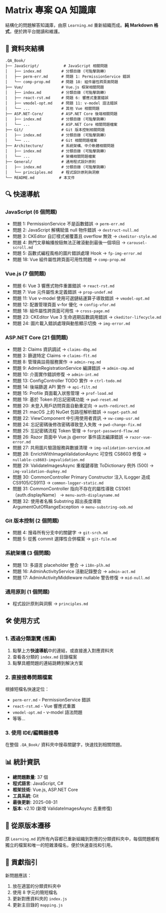 # Matrix 專案 QA 知識庫

結構化的問題解答知識庫，由原 `Learning.md` 重新組織而成。**純 Markdown 格式**，便於跨平台閱讀和維護。

## 📁 資料夾結構

```
.QA_Book/
├── JavaScript/           # JavaScript 相關問題
│   ├── index.md         # 分類目錄 (可點擊跳轉)
│   ├── perm-err.md      # 問題 1: PermissionService 錯誤
│   └── comp-prop.md     # 問題 18: 組件屬性跨頁面問題
├── Vue/                 # Vue.js 框架相關問題
│   ├── index.md         # 分類目錄 (可點擊跳轉)
│   ├── react-rst.md     # 問題 6: 響應式重置錯誤
│   ├── vmodel-opt.md    # 問題 11: v-model 語法錯誤
│   └── ...              # 其他 Vue 相關問題
├── ASP.NET-Core/        # ASP.NET Core 後端相關問題
│   ├── index.md         # 分類目錄 (可點擊跳轉)
│   └── ...              # ASP.NET Core 相關問題檔案
├── Git/                 # Git 版本控制相關問題
│   ├── index.md         # 分類目錄 (可點擊跳轉)
│   └── ...              # Git 相關問題檔案
├── Architecture/        # 系統架構、中介軟體相關問題
│   ├── index.md         # 分類目錄 (可點擊跳轉)
│   └── ...              # 架構相關問題檔案
├── General/             # 通用程式設計原則
│   ├── index.md         # 分類目錄 (可點擊跳轉)
│   └── principles.md    # 程式設計原則與洞察
└── README.md           # 本文件
```

## 🔍 快速導航

### JavaScript (6 個問題)
- 問題 1: PermissionService 不是函數錯誤 → `perm-err.md`
- 問題 2: JavaScript 解構賦值 null 物件錯誤 → `destruct-null.md`
- 問題 3: CKEditor 自訂樣式被覆蓋且 overflow 無效 → `ckeditor-style.md`
- 問題 4: 熱門文章輪播按鈕無法正確滾動到最後一個項目 → `carousel-scroll.md`
- 問題 5: 函數式編程風格的圖片錯誤處理 Hook → `fp-img-error.md`
- 問題 18: Vue 組件屬性跨頁面可用性問題 → `comp-prop.md`

### Vue.js (7 個問題)
- 問題 6: Vue 3 響應式物件重置錯誤 → `react-rst.md`
- 問題 7: Vue 元件屬性未定義錯誤 → `prop-undef.md`
- 問題 11: Vue v-model 使用可選鏈結運算子導致錯誤 → `vmodel-opt.md`
- 問題 12: 配置管理頁面 v-for 優化 → `config-vfor.md`
- 問題 18: 組件屬性跨頁面可用性 → `cross-page.md`
- 問題 23: CKEditor Vue 3 生命週期函數調用錯誤 → `ckeditor-lifecycle.md`
- 問題 24: 圖片載入錯誤處理與動態顯示切換 → `img-error.md`

### ASP.NET Core (21 個問題)
- 問題 2: Claims 資訊調試 → `claims-dbg.md`
- 問題 3: 篩選特定 Claims → `claims-flt.md`
- 問題 8: 管理員註冊服務實作 → `admin-reg.md`
- 問題 9: AdminRegistrationService 編譯錯誤 → `admin-cmp.md`
- 問題 10: 介面實作錯誤修復 → `admin-int.md`
- 問題 13: ConfigController TODO 實作 → `ctrl-todo.md`
- 問題 14: 後端篩選 API 實作 → `api-filt.md`
- 問題 15: Profile 頁面載入狀態管理 → `prof-load.md`
- 問題 19: 基於 Token 的忘記密碼功能 → `pwd-reset.md`
- 問題 20: 未登入用戶訪問頁面自動重定向 → `auth-redirect.md`
- 問題 21: macOS 上的 NuGet 包路徑解析錯誤 → `nuget-path.md`
- 問題 22: ViewComponent 中引用使用者資訊 → `vw-comp-usr.md`
- 問題 24: 忘記密碼後修改密碼導致登入失敗 → `pwd-change-fix.md`
- 問題 25: 忘記密碼流程 Token 管理 → `forgot-password-flow.md`
- 問題 26: Razor 頁面中 Vue.js @error 事件語法編譯錯誤 → `razor-vue-error.md`
- 問題 27: 共用圖片驗證服務與數據清理 → `img-validation-service.md`
- 問題 28: EnrichWithImageValidationAsync 可空性 CS8603 修復 → `nullable-cs8603-imgvalidation.md`
- 問題 29: ValidateImagesAsync 重複鍵導致 ToDictionary 例外 (500) → `img-validation-dupkey.md`
- 問題 30: CommonController Primary Constructor 注入 ILogger 造成 CS9105/CS9113 → `common-logger-static.md`
- 問題 31: CommonController 指向不存在的屬性導致 CS1061（auth.displayName） → `menu-auth-displayname.md`
- 問題 32: 使用者名稱 Substring 超出長度導致 ArgumentOutOfRangeException → `menu-substring-oob.md`

### Git 版本控制 (2 個問題)
- 問題 4: 搜尋所有分支中的關鍵字 → `git-srch.md`
- 問題 5: 從舊 commit 選擇性合併檔案 → `git-file.md`

### 系統架構 (3 個問題)
- 問題 13: 多語言 placeholder 整合 → `i18n-plh.md`
- 問題 16: AdminActivityService 活動記錄整合 → `admin-act.md`
- 問題 17: AdminActivityMiddleware nullable 警告修復 → `mid-null.md`

### 通用原則 (1 個問題)
- 程式設計原則與洞察 → `principles.md`

## 🛠️ 使用方式

### 1. 透過分類瀏覽 (推薦)
1. 點擊上方**快速導航**中的連結，或直接進入對應資料夾
2. 查看各分類的 `index.md` 目錄檔案
3. 點擊具體問題的連結跳轉到解決方案

### 2. 直接搜尋問題檔案
根據短檔名快速定位：
- `perm-err.md` - PermissionService 錯誤
- `react-rst.md` - Vue 響應式重置
- `vmodel-opt.md` - v-model 語法問題
- 等等...

### 3. 使用 IDE/編輯器搜尋
在整個 `.QA_Book/` 資料夾中搜尋關鍵字，快速找到相關問題。

## 📊 統計資訊

- **總問題數量**: 37 個
- **程式語言**: JavaScript, C#
- **框架技術**: Vue.js, ASP.NET Core
- **工具系統**: Git
- **最後更新**: 2025-08-31
- **版本**: v2.10 (新增 ValidateImagesAsync 去重修復)

## 🔄 從原版本遷移

原 `Learning.md` 的所有內容都已重新組織到對應的分類資料夾中，每個問題都有獨立的檔案和唯一的短雜湊檔名，便於快速查找和引用。

## 📝 貢獻指引

新問題應該：
1. 放在適當的分類資料夾中
2. 使用 8 字元的簡短檔名
3. 更新對應資料夾的 `index.js`
4. 更新主目錄的 `mapping.js`
